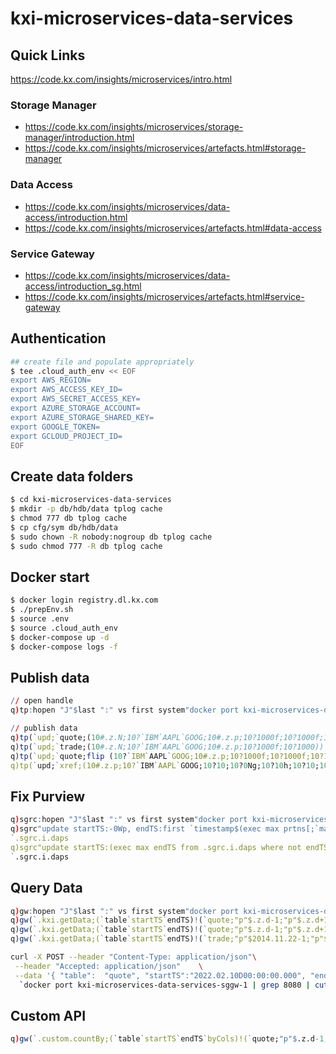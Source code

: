 # kxi-microservices-data-services

## Quick Links

<https://code.kx.com/insights/microservices/intro.html>

### Storage Manager

* <https://code.kx.com/insights/microservices/storage-manager/introduction.html>
* <https://code.kx.com/insights/microservices/artefacts.html#storage-manager>

### Data Access

* <https://code.kx.com/insights/microservices/data-access/introduction.html>
* <https://code.kx.com/insights/microservices/artefacts.html#data-access>

### Service Gateway

* <https://code.kx.com/insights/microservices/data-access/introduction_sg.html>
* <https://code.kx.com/insights/microservices/artefacts.html#service-gateway>

## Authentication
```bash
## create file and populate appropriately
$ tee .cloud_auth_env << EOF
export AWS_REGION=
export AWS_ACCESS_KEY_ID=
export AWS_SECRET_ACCESS_KEY=
export AZURE_STORAGE_ACCOUNT=
export AZURE_STORAGE_SHARED_KEY=
export GOOGLE_TOKEN=
export GCLOUD_PROJECT_ID=
EOF
```

## Create data folders 
```bash
$ cd kxi-microservices-data-services
$ mkdir -p db/hdb/data tplog cache
$ chmod 777 db tplog cache
$ cp cfg/sym db/hdb/data
$ sudo chown -R nobody:nogroup db tplog cache
$ sudo chmod 777 -R db tplog cache
```


## Docker start
```bash
$ docker login registry.dl.kx.com
$ ./prepEnv.sh
$ source .env
$ source .cloud_auth_env
$ docker-compose up -d
$ docker-compose logs -f 
```



## Publish data
```q
// open handle 
q)tp:hopen "J"$last ":" vs first system"docker port kxi-microservices-data-services-tp-1"

// publish data
q)tp(`upd;`quote;(10#.z.N;10?`IBM`AAPL`GOOG;10#.z.p;10?1000f;10?1000f;10?1000;10?1000))
q)tp(`upd;`trade;(10#.z.N;10?`IBM`AAPL`GOOG;10#.z.p;10?1000f;10?1000))
q)tp(`upd;`quote;flip (10?`IBM`AAPL`GOOG;10#.z.p;10?1000f;10?1000f;10?1000f;10?1000f))
q)tp(`upd;`xref;(10#.z.p;10?`IBM`AAPL`GOOG;10?10;10?0Ng;10?10h;10?10;10?1000)) 
```


## Fix Purview 
```q
q)sgrc:hopen "J"$last ":" vs first system"docker port kxi-microservices-data-services-sgrc-1"
q)sgrc"update startTS:-0Wp, endTS:first `timestamp$(exec max prtns[;`max_date] from .sgrc.i.daps where instance = `HDB) from `.sgrc.i.daps where instance = `HDB"
`.sgrc.i.daps
q)sgrc"update startTS:(exec max endTS from .sgrc.i.daps where not endTS=0Wp) from `.sgrc.i.daps where instance = `RDB"
`.sgrc.i.daps
```


## Query Data
```q
q)gw:hopen "J"$last ":" vs first system"docker port kxi-microservices-data-services-sggw-1"
q)gw(`.kxi.getData;(`table`startTS`endTS)!(`quote;"p"$.z.d-1;"p"$.z.d+1);`f;(0#`)!())
q)gw(`.kxi.getData;(`table`startTS`endTS)!(`quote;"p"$.z.d-1;"p"$.z.d+1);`f;(0#`)!())
q)gw(`.kxi.getData;(`table`startTS`endTS)!(`trade;"p"$2014.11.22-1;"p"$2014.11.22+1);`f;(0#`)!())
```
```bash
curl -X POST --header "Content-Type: application/json"\
 --header "Accepted: application/json"    \
 --data '{ "table":  "quote", "startTS":"2022.02.10D00:00:00.000", "endTS":"2023.02.12D00:00:00.000"}'\
  `docker port kxi-microservices-data-services-sggw-1 | grep 8080 | cut -f3 -d " "`"/kxi/getData"
```

## Custom API
```q
q)gw(`.custom.countBy;(`table`startTS`endTS`byCols)!(`quote;"p"$.z.d-1;"p"$.z.d+1;`bidPrice);`f;(0#`)!())
```



